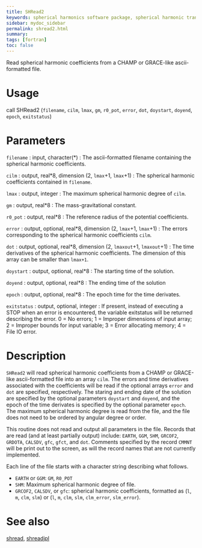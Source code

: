 ```yaml
---
title: SHRead2
keywords: spherical harmonics software package, spherical harmonic transform, legendre functions, multitaper spectral analysis, fortran, Python, gravity, magnetic field
sidebar: mydoc_sidebar
permalink: shread2.html
summary:
tags: [fortran]
toc: false
---
```


Read spherical harmonic coefficients from a CHAMP or GRACE-like ascii-formatted file.

# Usage

call SHRead2 (`filename`, `cilm`, `lmax`, `gm`, `r0_pot`, `error`, `dot`, `doystart`, `doyend`, `epoch`, `exitstatus`)

# Parameters

`filename` : input, character(*)
:   The ascii-formatted filename containing the spherical harmonic coefficients.

`cilm` : output, real\*8, dimension (2, `lmax`+1, `lmax`+1)
:   The spherical harmonic coefficients contained in `filename`.

`lmax` : output, integer
:   The maximum spherical harmonic degree of `cilm`.

`gm` : output, real\*8
:   The mass-gravitational constant.

`r0_pot` : output, real\*8
:   The reference radius of the potential coefficients.

`error` : output, optional, real\*8, dimension (2, `lmax`+1, `lmax`+1)
:   The errors corresponding to the spherical harmonic coefficients `cilm`.

`dot` : output, optional, real\*8, dimension (2, `lmaxout`+1, `lmaxout`+1)
:   The time derivatives of the spherical harmonic coefficients. The dimension of this array can be smaller than `lmax+1`.

`doystart` : output, optional, real\*8
:   The starting time of the solution.

`doyend` : output, optional, real\*8
:   The ending time of the solution

`epoch` : output, optional, real\*8
:   The epoch time for the time derivates.

`exitstatus` : output, optional, integer
:   If present, instead of executing a STOP when an error is encountered, the variable exitstatus will be returned describing the error. 0 = No errors; 1 = Improper dimensions of input array; 2 = Improper bounds for input variable; 3 = Error allocating memory; 4 = File IO error.

# Description

`SHRead2` will read spherical harmonic coefficients from a CHAMP or GRACE-like ascii-formatted file into an array `cilm`. The errors and time derivatives associated with the coefficients will be read if the optional arrays `error` and `dot` are specified, respectively. The staring and ending date of the solution are specified by the optional parameters `doystart` and `doyend`, and the epoch of the time derivates is specified by the optional parameter `epoch`. The maximum spherical harmonic degree is read from the file, and the file does not need to be ordered by angular degree or order.

This routine does not read and output all parameters in the file. Records that are read (and at least partially output) include: `EARTH`, `GGM`, `SHM`, `GRCOF2`, `GRDOTA`, `CALSDV`, `gfc`, `gfct`, and `dot`. Comments specified by the record `CMMNT` will be print out to the screen, as will the record names that are not currently implemented.

Each line of the file starts with a character string describing what follows. 

- `EARTH` or `GGM`: `GM`, `R0_POT`
- `SHM`: Maximum spherical harmonic degree of file.
- `GRCOF2`, `CALSDV`, or `gfc`: spherical harmonic coefficients, formatted as (`l`, `m`, `clm`, `slm`) or (`l`, `m`, `clm`, `slm`, `clm_error`, `slm_error`).

# See also

[shread](shread.html), [shreadjpl](shreadjpl.html)

